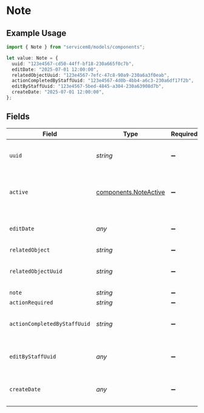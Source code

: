 # Note

## Example Usage

```typescript
import { Note } from "servicem8/models/components";

let value: Note = {
  uuid: "123e4567-cd50-44ff-bf18-230a665f0c7b",
  editDate: "2025-07-01 12:00:00",
  relatedObjectUuid: "123e4567-7efc-47c8-90a9-230a6a3f0eab",
  actionCompletedByStaffUuid: "123e4567-4d0b-4bb4-a6c3-230a6df17f2b",
  editByStaffUuid: "123e4567-5bed-4845-a304-230a63908d7b",
  createDate: "2025-07-01 12:00:00",
};
```

## Fields

| Field                                                          | Type                                                           | Required                                                       | Description                                                    | Example                                                        |
| -------------------------------------------------------------- | -------------------------------------------------------------- | -------------------------------------------------------------- | -------------------------------------------------------------- | -------------------------------------------------------------- |
| `uuid`                                                         | *string*                                                       | :heavy_minus_sign:                                             | Unique identifier for this record                              | 123e4567-cd50-44ff-bf18-230a665f0c7b                           |
| `active`                                                       | [components.NoteActive](../../models/components/noteactive.md) | :heavy_minus_sign:                                             | Record active/deleted flag.  Valid values are [0,1]            |                                                                |
| `editDate`                                                     | *any*                                                          | :heavy_minus_sign:                                             | Timestamp at which record was last modified                    | 2025-07-01 12:00:00                                            |
| `relatedObject`                                                | *string*                                                       | :heavy_minus_sign:                                             | N/A                                                            |                                                                |
| `relatedObjectUuid`                                            | *string*                                                       | :heavy_minus_sign:                                             | N/A                                                            | 123e4567-7efc-47c8-90a9-230a6a3f0eab                           |
| `note`                                                         | *string*                                                       | :heavy_minus_sign:                                             | N/A                                                            |                                                                |
| `actionRequired`                                               | *string*                                                       | :heavy_minus_sign:                                             | N/A                                                            |                                                                |
| `actionCompletedByStaffUuid`                                   | *string*                                                       | :heavy_minus_sign:                                             | N/A                                                            | 123e4567-4d0b-4bb4-a6c3-230a6df17f2b                           |
| `editByStaffUuid`                                              | *any*                                                          | :heavy_minus_sign:                                             | UUID of Staff Member who last modified record                  | 123e4567-5bed-4845-a304-230a63908d7b                           |
| `createDate`                                                   | *any*                                                          | :heavy_minus_sign:                                             | Timestamp at which record was last modified                    | 2025-07-01 12:00:00                                            |